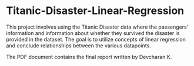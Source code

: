 # Titanic-Disaster-Linear-Regression

This project involves using the Titanic Disaster data where the passengers' information and information about whether they survived the disaster is provided in the dataset. 
The goal is to utilize concepts of linear regression and conclude relationships between the various datapoints.

The PDF document contains the final report written by Devcharan K.
